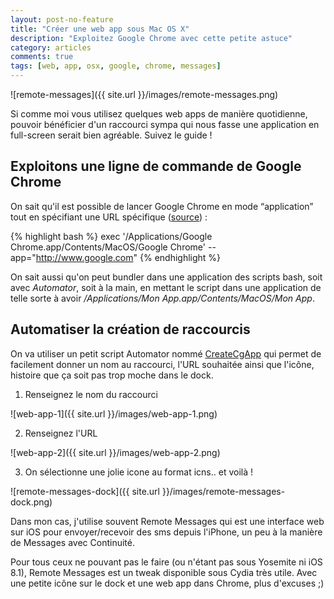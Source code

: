 ```yaml
---
layout: post-no-feature
title: "Créer une web app sous Mac OS X"
description: "Exploitez Google Chrome avec cette petite astuce"
category: articles
comments: true
tags: [web, app, osx, google, chrome, messages]
---
```


![remote-messages]({{ site.url }}/images/remote-messages.png)

Si comme moi vous utilisez quelques web apps de manière quotidienne, pouvoir
bénéficier d'un raccourci sympa qui nous fasse une application en full-screen
serait bien agréable. Suivez le guide !

## Exploitons une ligne de commande de Google Chrome

On sait qu'il est possible de lancer Google Chrome en mode “application”
tout en spécifiant une URL spécifique
([source](http://peter.sh/experiments/chromium-command-line-switches/)) :

{% highlight bash %}
exec '/Applications/Google Chrome.app/Contents/MacOS/Google Chrome' --app="http://www.google.com"
{% endhighlight %}

On sait aussi qu'on peut bundler dans une application des scripts bash, soit
avec *Automator*, soit à la main, en mettant le script dans une application
de telle sorte à avoir */Applications/Mon App.app/Contents/MacOS/Mon App*.

## Automatiser la création de raccourcis

On va utiliser un petit script Automator nommé
[CreateCgApp](https://s3.amazonaws.com/LACRM_blog/createGcApp.dmg) qui permet de
facilement donner un nom au raccourci, l'URL souhaitée ainsi que l'icône,
histoire que ça soit pas trop moche dans le dock.

1. Renseignez le nom du raccourci

![web-app-1]({{ site.url }}/images/web-app-1.png)

2. Renseignez l'URL

![web-app-2]({{ site.url }}/images/web-app-2.png)

3. On sélectionne une jolie icone au format icns.. et voilà !

![remote-messages-dock]({{ site.url }}/images/remote-messages-dock.png)

Dans mon cas, j'utilise souvent Remote Messages qui est une interface web sur
iOS pour envoyer/recevoir des sms depuis l'iPhone, un peu à la manière de
Messages avec Continuité.

Pour tous ceux ne pouvant pas le faire (ou n'étant pas sous Yosemite ni iOS
8.1), Remote Messages est un tweak disponible sous Cydia très utile. Avec une
petite icône sur le dock et une web app dans Chrome, plus d'excuses ;)
